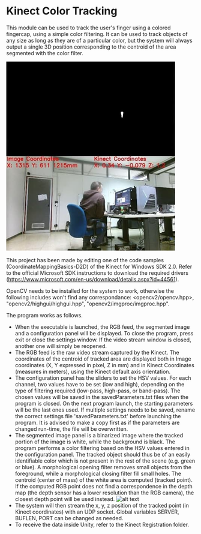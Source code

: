 # Kinect Color Tracking

This module can be used to track the user's finger using a colored fingercap, using a simple color filtering. It can be used to track objects of any size as long as they are of a particular color, but the system will always output a single 3D position corresponding to the centroid of the area segmented with the color filter.

![alt text](https://github.com/3632741/AR-Registration-Framework/blob/main/Kinect%20Color%20Tracking/colorSegmentation.jpg)

This project has been made by editing one of the code samples (CoordinateMappingBasics-D2D) of the Kinect for Windows SDK 2.0. Refer to the official Microsoft SDK instructions to download the required drivers (https://www.microsoft.com/en-us/download/details.aspx?id=44561).

OpenCV needs to be installed for the system to work, otherwise the following includes won't find any correspondance: <opencv2/opencv.hpp>, "opencv2/highgui/highgui.hpp", "opencv2/imgproc/imgproc.hpp".

The program works as follows.
- When the executable is launched, the RGB feed, the segmented image and a configuration panel will be displayed. To close the program, press exit or close the settings window. If the video stream window is closed, another one will simply be reopened.
- The RGB feed is the raw video stream captured by the Kinect. The coordinates of the centroid of tracked area are displayed both in Image coordinates (X, Y expressed in pixel, Z in mm) and in Kinect Coordinates (measures in meters), using the Kinect default axis orientation.
- The configuration panel has the sliders to set the HSV values. For each channel, two values have to be set (low and high), depending on the type of filtering required (low-pass, high-pass, or band-pass). The chosen values will be saved in the savedParameters.txt files when the program is closed. On the next program launch, the starting parameters will be the last ones used. If multiple settings needs to be saved, rename the correct settings file 'savedParameters.txt' before launching the program. It is advised to make a copy first as if the parameters are changed run-time, the file will be overwritten.
- The segmented image panel is a binarized image where the tracked portion of the image is white, while the background is black. The program performs a color filtering based on the HSV values entered in the configuration panel. The tracked object should thus be of an easily identifiable color which is not present in the rest of the scene (e.g. green or blue). A morphological opening filter removes small objects from the foreground, while a morphological closing filter fill small holes. The centroid (center of mass) of the white area is computed (tracked point). If the computed RGB point does not find a correspondence in the depth map (the depth sensor has a lower resolution than the RGB camera), the closest depth point will be used instead.
![alt text](https://github.com/3632741/AR-Registration-Framework-PhD-Thesis/blob/main/Kinect%20Color%20Tracking/colorSegmentation2.jpg)
- The system will then stream the x, y, z position of the tracked point (in Kinect coordinates) with an UDP socket. Global variables SERVER, BUFLEN, PORT can be changed as needed.
- To receive the data inside Unity, refer to the Kinect Registration folder.



